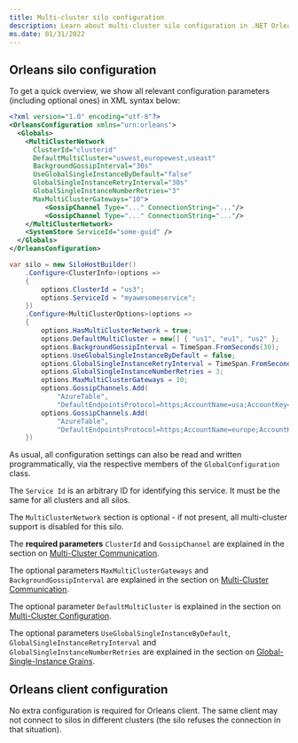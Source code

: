 ```yaml
---
title: Multi-cluster silo configuration
description: Learn about multi-cluster silo configuration in .NET Orleans.
ms.date: 01/31/2022
---
```


## Orleans silo configuration

To get a quick overview, we show all relevant configuration parameters (including optional ones) in XML syntax below:

```xml
<?xml version="1.0" encoding="utf-8"?>
<OrleansConfiguration xmlns="urn:orleans">
  <Globals>
    <MultiClusterNetwork
      ClusterId="clusterid"
      DefaultMultiCluster="uswest,europewest,useast"
      BackgroundGossipInterval="30s"
      UseGlobalSingleInstanceByDefault="false"
      GlobalSingleInstanceRetryInterval="30s"
      GlobalSingleInstanceNumberRetries="3"
      MaxMultiClusterGateways="10">
         <GossipChannel Type="..." ConnectionString="..."/>
         <GossipChannel Type="..." ConnectionString="..."/>
    </MultiClusterNetwork>
    <SystemStore ServiceId="some-guid" />
  </Globals>
</OrleansConfiguration>
```

```csharp
var silo = new SiloHostBuilder()
    .Configure<ClusterInfo>(options =>
    {
        options.ClusterId = "us3";
        options.ServiceId = "myawesomeservice";
    })
    .Configure<MultiClusterOptions>(options =>
    {
        options.HasMultiClusterNetwork = true;
        options.DefaultMultiCluster = new[] { "us1", "eu1", "us2" };
        options.BackgroundGossipInterval = TimeSpan.FromSeconds(30);
        options.UseGlobalSingleInstanceByDefault = false;
        options.GlobalSingleInstanceRetryInterval = TimeSpan.FromSeconds(30);
        options.GlobalSingleInstanceNumberRetries = 3;
        options.MaxMultiClusterGateways = 10;
        options.GossipChannels.Add(
            "AzureTable",
            "DefaultEndpointsProtocol=https;AccountName=usa;AccountKey=...");
        options.GossipChannels.Add(
            "AzureTable",
            "DefaultEndpointsProtocol=https;AccountName=europe;AccountKey=...")
    })
```

As usual, all configuration settings can also be read and written programmatically, via the respective members of the `GlobalConfiguration` class.

The `Service Id` is an arbitrary ID for identifying this service. It must be the same for all clusters and all silos.

The `MultiClusterNetwork` section is optional - if not present, all multi-cluster support is disabled for this silo.

The **required parameters** `ClusterId` and `GossipChannel` are explained in the section on [Multi-Cluster Communication](gossip-channels.md).

The  optional parameters `MaxMultiClusterGateways` and `BackgroundGossipInterval`  are explained in the section on [Multi-Cluster Communication](gossip-channels.md).

The optional parameter `DefaultMultiCluster` is explained in the section on [Multi-Cluster Configuration](multi-cluster-configuration.md).

The optional parameters `UseGlobalSingleInstanceByDefault`,  `GlobalSingleInstanceRetryInterval` and `GlobalSingleInstanceNumberRetries` are explained in the section on [Global-Single-Instance Grains](global-single-instance.md).

## Orleans client configuration

No extra configuration is required for Orleans client. The same client may not connect to silos in different clusters (the silo refuses the connection in that situation).
